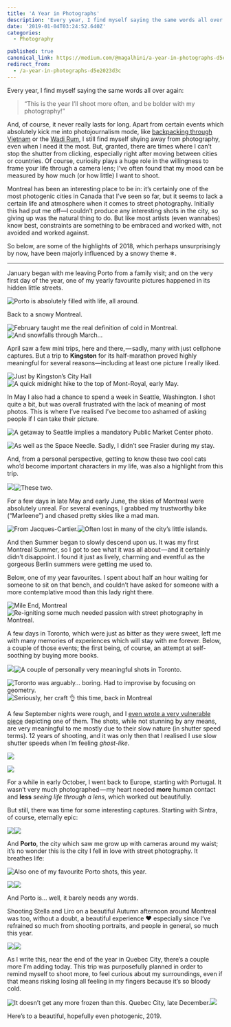 ```yaml
---
title: 'A Year in Photographs'
description: 'Every year, I find myself saying the same words all over again: “This is the year I’ll shoot more often, and be bolder with my photography!” And, of course, it never really lasts for long. But 2018 was a good year for photos.'
date: '2019-01-04T03:24:52.640Z'
categories:
  - Photography

published: true
canonical_link: https://medium.com/@magalhini/a-year-in-photographs-d5e2023d3c
redirect_from:
  - /a-year-in-photographs-d5e2023d3c
---
```


Every year, I find myself saying the same words all over again:

> “This is the year I’ll shoot more often, and be bolder with my photography!”

And, of course, it never really lasts for long. Apart from certain events which absolutely kick me into photojournalism mode, like [backpacking through Vietnam](https://futuretravel.today/backpacking-north-vietnam-a-photo-report-f9cc8b4abe15) or the [Wadi Rum](https://medium.com/@magalhini/a-middle-eastern-journey-d577ee3372c4), I still find myself shying away from photography, even when I need it the most. But, granted, there are times where I can’t stop the shutter from clicking, especially right after moving between cities or countries. Of course, curiosity plays a huge role in the willingness to frame your life through a camera lens; I’ve often found that my mood can be measured by how much (or how little) I want to shoot.

Montreal has been an interesting place to be in: it’s certainly one of the most photogenic cities in Canada that I’ve seen so far, but it seems to lack a certain life and atmosphere when it comes to street photography. Initially this had put me off—I couldn’t produce any interesting shots in the city, so giving up was the natural thing to do. But like most artists (even wannabes) know best, constraints are something to be embraced and worked with, not avoided and worked against.

So below, are some of the highlights of 2018, which perhaps unsurprisingly by now, have been majorly influenced by a snowy theme ❄.

---

January began with me leaving Porto from a family visit; and on the very first day of the year, one of my yearly favourite pictures happened in its hidden little streets.

![Porto is absolutely filled with life, all around.](./asset-1.jpeg)

Back to a snowy Montreal.

![February taught me the real definition of cold in Montreal.](./asset-2.jpeg)![And snowfalls through March…](./asset-3.jpeg)

April saw a few mini trips, here and there, — sadly, many with just cellphone captures. But a trip to **Kingston** for its half-marathon proved highly meaningful for several reasons—including at least one picture I really liked.

![Just by Kingston’s City Hall](./asset-4.jpeg)![A quick midnight hike to the top of Mont-Royal, early May.](./asset-5.jpeg)

In May I also had a chance to spend a week in Seattle, Washington. I shot quite a bit, but was overall frustrated with the lack of meaning of most photos. This is where I’ve realised I’ve become too ashamed of asking people if I can take their picture.

![A getaway to Seattle implies a mandatory Public Market Center photo.](./asset-6.jpeg)

![As well as the Space Needle. Sadly, I didn’t see Frasier during my stay.](./asset-7.jpeg)

And, from a personal perspective, getting to know these two cool cats who’d become important characters in my life, was also a highlight from this trip.

![](./asset-8.jpeg)![These two.](./asset-9.jpeg)

For a few days in late May and early June, the skies of Montreal were absolutely unreal. For several evenings, I grabbed my trustworthy bike (“Marleene”) and chased pretty skies like a mad man.

![From Jacques-Cartier.](./asset-10.jpeg)![Often lost in many of the city’s little islands.](./asset-11.jpeg)

And then Summer began to slowly descend upon us. It was my first Montreal Summer, so I got to see what it was all about — and it certainly didn’t disappoint. I found it just as lively, charming and eventful as the gorgeous Berlin summers were getting me used to.

Below, one of my year favourites. I spent about half an hour waiting for someone to sit on that bench, and couldn’t have asked for someone with a more contemplative mood than this lady right there.

![Mile End, Montreal](./asset-12.jpeg)![Re-igniting some much needed passion with street photography in Montreal.](./asset-13.jpeg)

A few days in Toronto, which were just as bitter as they were sweet, left me with many memories of experiences which will stay with me forever. Below, a couple of those events; the first being, of course, an attempt at self-soothing by buying more books.

![](./asset-14.jpeg)![A couple of personally very meaningful shots in Toronto.](./asset-15.jpeg)

![Toronto was arguably… boring. Had to improvise by focusing on geometry.](./asset-16.jpeg)![Seriously, her craft 👌 this time, back in Montreal](./asset-17.jpeg)

A few September nights were rough, and I [even wrote a very vulnerable piece](https://medium.com/@magalhini/the-ghosts-of-montreal-5b7329deb93b) depicting one of them. The shots, while not stunning by any means, are very meaningful to me mostly due to their slow nature (in shutter speed terms). 12 years of shooting, and it was only then that I realised I use slow shutter speeds when I’m feeling _ghost-like_.

![](./asset-18.jpeg)

![](./asset-19.jpeg)

For a while in early October, I went back to Europe, starting with Portugal. It wasn’t very much photographed — my heart needed **more** human contact and **less** _seeing life through a lens_, which worked out beautifully.

But still, there was time for some interesting captures. Starting with Sintra, of course, eternally epic:

![](./asset-20.jpeg)![](./asset-21.jpeg)

And **Porto**, the city which saw me grow up with cameras around my waist; it’s no wonder this is the city I fell in love with street photography. It breathes life:

![Also one of my favourite Porto shots, this year.](./asset-22.jpeg)

![](./asset-23.jpeg)![](./asset-24.jpeg)

And Porto is… well, it barely needs any words.

Shooting Stella and Liro on a beautiful Autumn afternoon around Montreal was too, without a doubt, a beautiful experience ❤️ especially since I’ve refrained so much from shooting portraits, and people in general, so much this year.

![](./asset-25.jpeg)![](./asset-26.jpeg)

As I write this, near the end of the year in Quebec City, there’s a couple more I’m adding today. This trip was purposefully planned in order to remind myself to shoot more, to feel curious about my surroundings, even if that means risking losing all feeling in my fingers because it’s so bloody cold.

![It doesn’t get any more frozen than this. Quebec City, late December.](./asset-27.jpeg)![](./asset-28.jpeg)

Here’s to a beautiful, hopefully even photogenic, 2019.
